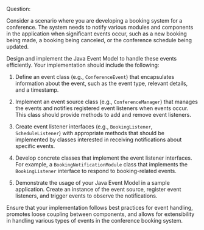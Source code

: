 Question:

Consider a scenario where you are developing a booking system for a conference. The system needs to notify various modules and components in the application when significant events occur, such as a new booking being made, a booking being canceled, or the conference schedule being updated.

Design and implement the Java Event Model to handle these events efficiently. Your implementation should include the following:

1. Define an event class (e.g., `ConferenceEvent`) that encapsulates information about the event, such as the event type, relevant details, and a timestamp.

2. Implement an event source class (e.g., `ConferenceManager`) that manages the events and notifies registered event listeners when events occur. This class should provide methods to add and remove event listeners.

3. Create event listener interfaces (e.g., `BookingListener`, `ScheduleListener`) with appropriate methods that should be implemented by classes interested in receiving notifications about specific events.

4. Develop concrete classes that implement the event listener interfaces. For example, a `BookingNotificationModule` class that implements the `BookingListener` interface to respond to booking-related events.

5. Demonstrate the usage of your Java Event Model in a sample application. Create an instance of the event source, register event listeners, and trigger events to observe the notifications.

Ensure that your implementation follows best practices for event handling, promotes loose coupling between components, and allows for extensibility in handling various types of events in the conference booking system.